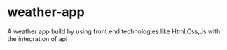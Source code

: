 # weather-app
A weather app build by using front end technologies like Html,Css,Js with the integration of api
